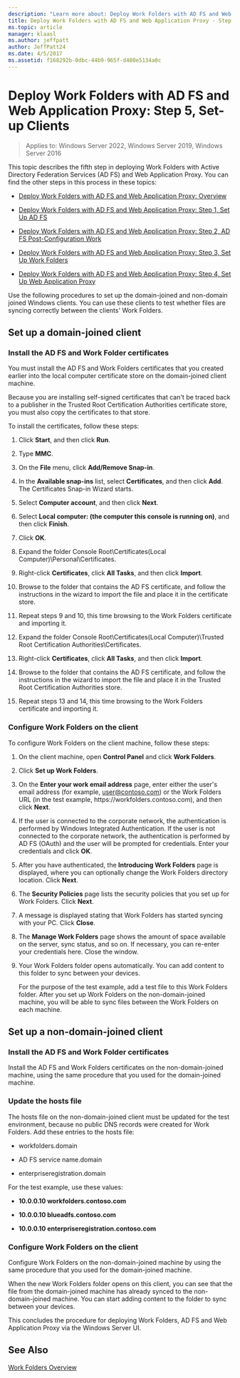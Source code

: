 ```yaml
---
description: "Learn more about: Deploy Work Folders with AD FS and Web Application Proxy: Step 5, Set-up Clients"
title: Deploy Work Folders with AD FS and Web Application Proxy - Step 5, Set Up Clients
ms.topic: article
manager: klaasl
ms.author: jeffpatt
author: JeffPatt24
ms.date: 4/5/2017
ms.assetid: f168292b-0dbc-44b9-965f-d480e5134a0c
---
```

# Deploy Work Folders with AD FS and Web Application Proxy: Step 5, Set-up Clients

>Applies to: Windows Server 2022, Windows Server 2019, Windows Server 2016

This topic describes the fifth step in deploying Work Folders with Active Directory Federation Services (AD FS) and Web Application Proxy. You can find the other steps in this process in these topics:

-   [Deploy Work Folders with AD FS and Web Application Proxy: Overview](deploy-work-folders-adfs-overview.md)

-   [Deploy Work Folders with AD FS and Web Application Proxy: Step 1, Set Up AD FS](deploy-work-folders-adfs-step1.md)

-   [Deploy Work Folders with AD FS and Web Application Proxy: Step 2, AD FS Post-Configuration Work](deploy-work-folders-adfs-step2.md)

-   [Deploy Work Folders with AD FS and Web Application Proxy: Step 3, Set Up Work Folders](deploy-work-folders-adfs-step3.md)

-   [Deploy Work Folders with AD FS and Web Application Proxy: Step 4, Set Up Web Application Proxy](deploy-work-folders-adfs-step4.md)

Use the following procedures to set up the domain-joined and non-domain joined Windows clients. You can use these clients to test whether files are syncing correctly between the clients' Work Folders.

## Set up a domain-joined client

### Install the AD FS and Work Folder certificates
You must install the AD FS and Work Folders certificates that you created earlier into the local computer certificate store on the domain-joined client machine.

Because you are installing self-signed certificates that can't be traced back to a publisher in the Trusted Root Certification Authorities certificate store, you must also copy the certificates to that store.

To install the certificates, follow these steps:

1.  Click **Start**, and then click **Run**.

2.  Type **MMC**.

3.  On the **File** menu, click **Add/Remove Snap-in**.

4.  In the **Available snap-ins** list, select **Certificates**, and then click **Add**. The Certificates Snap\-in Wizard starts.

5.  Select **Computer account**, and then click **Next**.

6.  Select **Local computer: (the computer this console is running on)**, and then click **Finish**.

7.  Click **OK**.

8.  Expand the folder Console Root\Certificates\(Local Computer)\Personal\Certificates.

9. Right-click **Certificates**, click **All Tasks**, and then click **Import**.

10. Browse to the folder that contains the AD FS certificate, and follow the instructions in the wizard to import the file and place it in the certificate store.

11. Repeat steps 9 and 10, this time browsing to the Work Folders certificate and importing it.

12. Expand the folder Console Root\Certificates\(Local Computer)\Trusted Root Certification Authorities\Certificates.

13. Right-click **Certificates**, click **All Tasks**, and then click **Import**.

14. Browse to the folder that contains the AD FS certificate, and follow the instructions in the wizard to import the file and place it in the Trusted Root Certification Authorities store.

15. Repeat steps 13 and 14, this time browsing to the Work Folders certificate and importing it.

### Configure Work Folders on the client
To configure Work Folders on the client machine, follow these steps:

1. On the client machine, open **Control Panel** and click **Work Folders**.

2. Click **Set up Work Folders**.

3. On the **Enter your work email address** page, enter either the user's email address (for example, user@contoso.com) or the Work Folders URL (in the test example, https:\//workfolders.contoso.com), and then click **Next**.

4. If the user is connected to the corporate network, the authentication is performed by Windows Integrated Authentication. If the user is not connected to the corporate network, the authentication is performed by AD FS (OAuth) and the user will be prompted for credentials. Enter your credentials and click **OK**.

5. After you have authenticated, the **Introducing Work Folders** page is displayed, where you can optionally change the Work Folders directory location. Click **Next**.

6. The **Security Policies** page lists the security policies that you set up for Work Folders. Click **Next**.

7. A message is displayed stating that Work Folders has started syncing with your PC. Click **Close**.

8. The **Manage Work Folders** page shows the amount of space available on the server, sync status, and so on. If necessary, you can re-enter your credentials here. Close the window.

9. Your Work Folders folder opens automatically. You can add content to this folder to sync between your devices.

    For the purpose of the test example, add a test file to this Work Folders folder. After you set up Work Folders on the non-domain-joined machine, you will be able to sync files between the Work Folders on each machine.

## Set up a non-domain-joined client

### Install the AD FS and Work Folder certificates
Install the AD FS and Work Folders certificates on the non-domain-joined machine, using the same procedure that you used for the domain-joined machine.

### Update the hosts file
The hosts file on the non-domain-joined client must be updated for the test environment, because no public DNS records were created for Work Folders. Add these entries to the hosts file:

-  workfolders.domain

-  AD FS service name.domain

-  enterpriseregistration.domain

For the test example, use these values:

-  **10.0.0.10 workfolders.contoso.com**

-  **10.0.0.10 blueadfs.contoso.com**

-  **10.0.0.10 enterpriseregistration.contoso.com**

### Configure Work Folders on the client
Configure Work Folders on the non-domain-joined machine by using the same procedure that you used for the domain-joined machine.

When the new Work Folders folder opens on this client, you can see that the file from the domain-joined machine has already synced to the non-domain-joined machine. You can start adding content to the folder to sync between your devices.

This concludes the procedure for deploying Work Folders, AD FS and Web Application Proxy via the Windows Server UI.

## See Also
[Work Folders Overview](Work-Folders-Overview.md)


